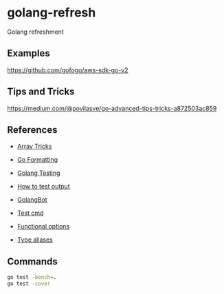# golang-refresh
Golang refreshment


## Examples
https://github.com/gofogo/aws-sdk-go-v2

## Tips and Tricks

https://medium.com/@povilasve/go-advanced-tips-tricks-a872503ac859

## References

- [Array Tricks](https://github.com/golang/go/wiki/SliceTricks)
- [Go Formatting](https://pkg.go.dev/fmt#hdr-Printing)
- [Golang Testing](https://blog.jetbrains.com/go/2022/11/22/comprehensive-guide-to-testing-in-go/)
- [How to test output](https://dev.to/lucassha/unit-testing-stdout-in-go-1jd)
- [GolangBot](https://golangbot.com/)

- [Test cmd](https://gianarb.it/blog/golang-mockmania-cli-command-with-cobra)
- [Functional options](https://golang.cafe/blog/golang-functional-options-pattern.html)
- [Type aliases](https://www.bytesizego.com/blog/golang-type-alias)

## Commands

```sh
go test -bench=.
go test -cover
```
